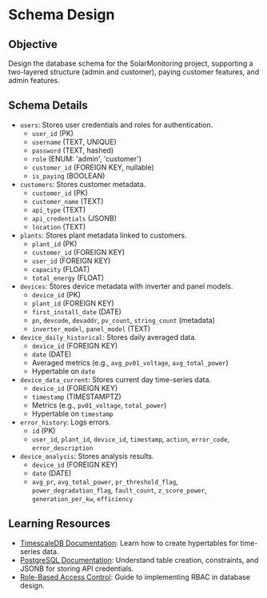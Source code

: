 # Schema Design

## Objective
Design the database schema for the SolarMonitoring project, supporting a two-layered structure (admin and customer), paying customer features, and admin features.

## Schema Details
- `users`: Stores user credentials and roles for authentication.
  - `user_id` (PK)
  - `username` (TEXT, UNIQUE)
  - `password` (TEXT, hashed)
  - `role` (ENUM: 'admin', 'customer')
  - `customer_id` (FOREIGN KEY, nullable)
  - `is_paying` (BOOLEAN)
- `customers`: Stores customer metadata.
  - `customer_id` (PK)
  - `customer_name` (TEXT)
  - `api_type` (TEXT)
  - `api_credentials` (JSONB)
  - `location` (TEXT)
- `plants`: Stores plant metadata linked to customers.
  - `plant_id` (PK)
  - `customer_id` (FOREIGN KEY)
  - `user_id` (FOREIGN KEY)
  - `capacity` (FLOAT)
  - `total_energy` (FLOAT)
- `devices`: Stores device metadata with inverter and panel models.
  - `device_id` (PK)
  - `plant_id` (FOREIGN KEY)
  - `first_install_date` (DATE)
  - `pn`, `devcode`, `devaddr`, `pv_count`, `string_count` (metadata)
  - `inverter_model`, `panel_model` (TEXT)
- `device_daily_historical`: Stores daily averaged data.
  - `device_id` (FOREIGN KEY)
  - `date` (DATE)
  - Averaged metrics (e.g., `avg_pv01_voltage`, `avg_total_power`)
  - Hypertable on `date`
- `device_data_current`: Stores current day time-series data.
  - `device_id` (FOREIGN KEY)
  - `timestamp` (TIMESTAMPTZ)
  - Metrics (e.g., `pv01_voltage`, `total_power`)
  - Hypertable on `timestamp`
- `error_history`: Logs errors.
  - `id` (PK)
  - `user_id`, `plant_id`, `device_id`, `timestamp`, `action`, `error_code`, `error_description`
- `device_analysis`: Stores analysis results.
  - `device_id` (FOREIGN KEY)
  - `date` (DATE)
  - `avg_pr`, `avg_total_power`, `pr_threshold_flag`, `power_degradation_flag`, `fault_count`, `z_score_power`, `generation_per_kw`, `efficiency`

## Learning Resources
- [TimescaleDB Documentation](https://docs.timescale.com/): Learn how to create hypertables for time-series data.
- [PostgreSQL Documentation](https://www.postgresql.org/docs/): Understand table creation, constraints, and JSONB for storing API credentials.
- [Role-Based Access Control](https://www.okta.com/identity-101/role-based-access-control/): Guide to implementing RBAC in database design.